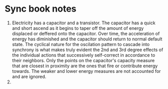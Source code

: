 # Sync book notes

1. Electricity has a capacitor and a transistor. The capacitor has a quick and short ascend as it begins to taper off the amount of energy displaced or deffered onto the capacitor. Over time, the acceleration of energy has diminished and the capacitor should return to normal default state. The cyclical nature for the oscilation pattern to cascade into synchrony is what makes truly evident the 2nd and 3rd degree effects of the individual actions that successively self-correct in accordance to their neighbors. Only the points on the capacitor's capacity measure that are closest in proximity are the ones that fire or contribute energy towards. The weaker and lower energy measures are not accounted for and are ignored.
2.    
